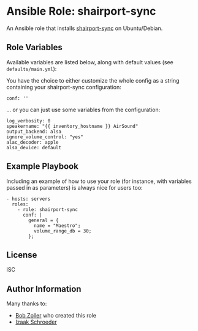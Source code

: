 # Ansible Role: shairport-sync

An Ansible role that installs [shairport-sync](https://github.com/mikebrady/shairport-sync) on Ubuntu/Debian.

## Role Variables

Available variables are listed below, along with default values (see `defaults/main.yml`):

You have the choice to either customize the whole config as a string containing your shairport-sync configuration:
```
conf: ''
```
... or you can just use some variables from the configuration:
```
log_verbosity: 0
speakername: "{{ inventory_hostname }} AirSound"
output_backend: alsa
ignore_volume_control: "yes"
alac_decoder: apple
alsa_device: default
```

## Example Playbook

Including an example of how to use your role (for instance, with variables passed in as parameters) is always nice for users too:

```
- hosts: servers
  roles:
    - role: shairport-sync
      conf: |
        general = {
          name = "Maestro";
          volume_range_db = 30;
        };
```

## License

ISC

## Author Information

Many thanks to:

* [Bob Zoller](https://github.com/bobzoller) who created this role
* [Izaak Schroeder](https://github.com/izaakschroeder/ws2811/tree/master/ansible/roles/shairport-sync)
